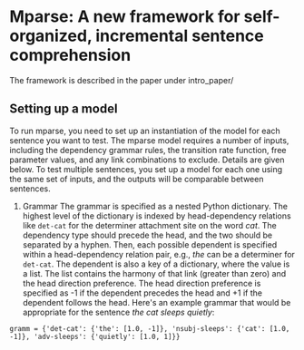 # Mparse: A new framework for self-organized, incremental sentence comprehension

The framework is described in the paper under intro_paper/

## Setting up a model

To run mparse, you need to set up an instantiation of the model for each
sentence you want to test. The mparse model requires a number of inputs,
including the dependency grammar rules, the transition rate function, free
parameter values, and any link combinations to exclude. Details are given
below. To test multiple sentences, you set up a model for each one using the
same set of inputs, and the outputs will be comparable between sentences.

1. Grammar
The grammar is specified as a nested Python dictionary. The highest level of
the dictionary is indexed by head-dependency relations like `det-cat` for the
determiner attachment site on the word *cat*. The dependency type should
precede the head, and the two should be separated by a hyphen. Then, each
possible dependent is specified within a head-dependency relation
pair, e.g., *the* can be a determiner for `det-cat`. The dependent is also a
key of a dictionary, where the value is a list. The list contains the harmony
of that link (greater than zero) and the head direction preference. The head
direction preference is specified as -1 if the dependent precedes the head and
+1 if the dependent follows the head. Here's an example grammar that would be
appropriate for the sentence *the cat sleeps quietly*:

`gramm = {'det-cat': {'the': [1.0, -1]}, 'nsubj-sleeps': {'cat': [1.0, -1]}, 'adv-sleeps': {'quietly': [1.0, 1]}}`

